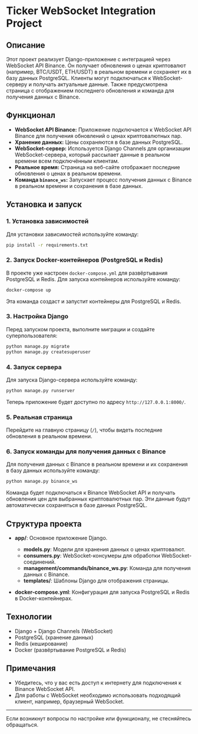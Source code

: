 
# Ticker WebSocket Integration Project

## Описание

Этот проект реализует Django-приложение с интеграцией через WebSocket API Binance. Он получает обновления о ценах криптовалют (например, BTC/USDT, ETH/USDT) в реальном времени и сохраняет их в базу данных PostgreSQL. Клиенты могут подключаться к WebSocket-серверу и получать актуальные данные. Также предусмотрена страница с отображением последнего обновления и команда для получения данных с Binance.

## Функционал

- **WebSocket API Binance:** Приложение подключается к WebSocket API Binance для получения обновлений о ценах криптовалютных пар.
- **Хранение данных:** Цены сохраняются в базе данных PostgreSQL.
- **WebSocket-сервер:** Используется Django Channels для организации WebSocket-сервера, который рассылает данные в реальном времени всем подключённым клиентам.
- **Реальное время:** Страница на веб-сайте отображает последние обновления о ценах в реальном времени.
- **Команда `binance_ws`:** Запускает процесс получения данных с Binance в реальном времени и сохранения в базе данных.

## Установка и запуск

### 1. Установка зависимостей

Для установки зависимостей используйте команду:

```bash
pip install -r requirements.txt
```

### 2. Запуск Docker-контейнеров (PostgreSQL и Redis)

В проекте уже настроен `docker-compose.yml` для развёртывания PostgreSQL и Redis. Для запуска контейнеров используйте команду:

```bash
docker-compose up
```

Эта команда создаст и запустит контейнеры для PostgreSQL и Redis.

### 3. Настройка Django

Перед запуском проекта, выполните миграции и создайте суперпользователя:

```bash
python manage.py migrate
python manage.py createsuperuser
```

### 4. Запуск сервера

Для запуска Django-сервера используйте команду:

```bash
python manage.py runserver
```

Теперь приложение будет доступно по адресу `http://127.0.0.1:8000/`.

### 5. Реальная страница

Перейдите на главную страницу (`/`), чтобы видеть последние обновления в реальном времени.

### 6. Запуск команды для получения данных с Binance

Для получения данных с Binance в реальном времени и их сохранения в базу данных используйте команду:

```bash
python manage.py binance_ws
```

Команда будет подключаться к Binance WebSocket API и получать обновления цен для выбранных криптовалютных пар. Эти данные будут автоматически сохраняться в базе данных PostgreSQL.

## Структура проекта

- **app/**: Основное приложение Django.
  - **models.py**: Модели для хранения данных о ценах криптовалют.
  - **consumers.py**: WebSocket-консумеры для обработки WebSocket-соединений.
  - **management/commands/binance_ws.py**: Команда для получения данных с Binance.
  - **templates/**: Шаблоны Django для отображения страницы.
  
- **docker-compose.yml**: Конфигурация для запуска PostgreSQL и Redis в Docker-контейнерах.

## Технологии

- Django + Django Channels (WebSocket)
- PostgreSQL (хранение данных)
- Redis (кеширование)
- Docker (развёртывание PostgreSQL и Redis)

## Примечания

- Убедитесь, что у вас есть доступ к интернету для подключения к Binance WebSocket API.
- Для работы с WebSocket необходимо использовать подходящий клиент, например, браузерный WebSocket.

---

Если возникнут вопросы по настройке или функционалу, не стесняйтесь обращаться.
